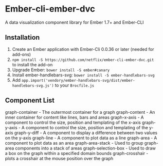 Ember-cli-ember-dvc
===============================

A data visualization component library for Ember 1.7+ and Ember-CLI

## Installation

1. Create an Ember application with Ember-Cli 0.0.36 or later (needed for add-ons)
2. `npm install -S https://github.com/netflix/ember-cli-ember-dvc.git` to install the add-on
3. Upgrade Ember:  `bower install -S ember#canary`
3. Install ember-handlebars-svg: `bower install -S ember-handlebars-svg`
4. Add `app.import('vendory/ember-handlebars-svg/dist/ember-handlebars-svg.js')` to your `Brocfile.js`

## Component List

graph-container - The outermost container for a graph
graph-content - An inner container for content like lines, bars and areas
graph-x-axis - A component to control the size, position and templating of the x-axis
graph-y-axis - A component to control the size, position and templating of the y-axis
graph-y-diff - A component to display a difference between two values on the y-axis
graph-line - A component to plot data as a line
graph-area - A component to plot data as an area
graph-area-stack - Used to group graph-area components into a stack of areas
graph-selection-box - Used to draw a box on the graph within a specified domain bounds
graph-crosshair - plots a crosshair at the mouse position over the graph


